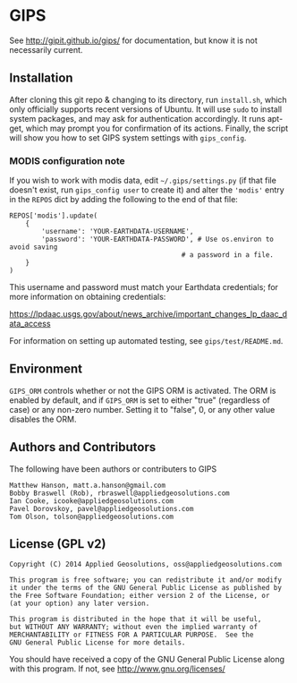 # GIPS

See http://gipit.github.io/gips/ for documentation, but know it is not
necessarily current.

## Installation

After cloning this git repo & changing to its directory, run `install.sh`,
which only officially supports recent versions of Ubuntu.  It will use `sudo`
to install system packages, and may ask for authentication accordingly.  It
runs apt-get, which may prompt you for confirmation of its actions.
Finally, the script will show you how to set GIPS system settings with
`gips_config`.

### MODIS configuration note

If you wish to work with modis data, edit `~/.gips/settings.py` (if
that file doesn't exist, run `gips_config user` to create it) and
alter the `'modis'` entry in the `REPOS` dict by adding the following
to the end of that file:

```
REPOS['modis'].update(
    {
        'username': 'YOUR-EARTHDATA-USERNAME',
        'password': 'YOUR-EARTHDATA-PASSWORD', # Use os.environ to avoid saving
                                           # a password in a file.
    }
)
```

This username and password must match your Earthdata credentials; for more
information on obtaining credentials:

https://lpdaac.usgs.gov/about/news_archive/important_changes_lp_daac_data_access

For information on setting up automated testing, see `gips/test/README.md`.

## Environment

`GIPS_ORM` controls whether or not the GIPS ORM is activated.  The ORM is
enabled by default, and if `GIPS_ORM` is set to either "true" (regardless of
case) or any non-zero number.  Setting it to "false", 0, or any other value
disables the ORM.

## Authors and Contributors
The following have been authors or contributers to GIPS

    Matthew Hanson, matt.a.hanson@gmail.com
    Bobby Braswell (Rob), rbraswell@appliedgeosolutions.com
    Ian Cooke, icooke@appliedgeosolutions.com
    Pavel Dorovskoy, pavel@appliedgeosolutions.com
    Tom Olson, tolson@appliedgeosolutions.com

## License (GPL v2)

    Copyright (C) 2014 Applied Geosolutions, oss@appliedgeosolutions.com

    This program is free software; you can redistribute it and/or modify
    it under the terms of the GNU General Public License as published by
    the Free Software Foundation; either version 2 of the License, or
    (at your option) any later version.

    This program is distributed in the hope that it will be useful,
    but WITHOUT ANY WARRANTY; without even the implied warranty of
    MERCHANTABILITY or FITNESS FOR A PARTICULAR PURPOSE.  See the
    GNU General Public License for more details.

   You should have received a copy of the GNU General Public License
   along with this program. If not, see <http://www.gnu.org/licenses/>
